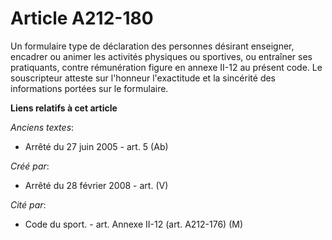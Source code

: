 # Article A212-180

Un formulaire type de déclaration des personnes désirant enseigner, encadrer ou animer les activités physiques ou sportives,
ou entraîner ses pratiquants, contre rémunération figure en annexe II-12 au présent code. Le souscripteur atteste sur
l'honneur l'exactitude et la sincérité des informations portées sur le formulaire.

**Liens relatifs à cet article**

_Anciens textes_:

  - Arrêté du 27 juin 2005 - art. 5 (Ab)

_Créé par_:

  - Arrêté du 28 février 2008 - art. (V)

_Cité par_:

  - Code du sport. - art. Annexe II-12 (art. A212-176) (M)
